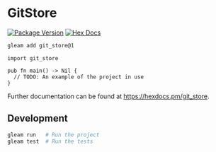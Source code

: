 # GitStore

[![Package Version](https://img.shields.io/hexpm/v/git_store)](https://hex.pm/packages/git_store)
[![Hex Docs](https://img.shields.io/badge/hex-docs-ffaff3)](https://hexdocs.pm/git_store/)

```sh
gleam add git_store@1
```
```gleam
import git_store

pub fn main() -> Nil {
  // TODO: An example of the project in use
}
```

Further documentation can be found at <https://hexdocs.pm/git_store>.

## Development

```sh
gleam run   # Run the project
gleam test  # Run the tests
```
